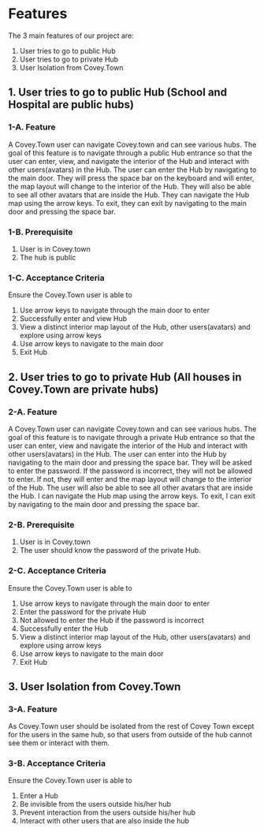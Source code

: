 # Features

The 3 main features of our project are:

1. User tries to go to public Hub
2. User tries to go to private Hub
3. User Isolation from Covey.Town

## 1. User tries to go to public Hub (School and Hospital are public hubs)

### 1-A. Feature

A Covey.Town user can navigate Covey.town and can see various hubs. The goal of this feature is to navigate through a public Hub entrance so that the user can enter, view, and navigate the interior of the Hub and interact with other users(avatars) in the Hub. The user can enter the Hub by navigating to the main door. They will press the space bar on the keyboard and will enter, the map layout will change to the interior of the Hub. They will also be able to see all other avatars that are inside the Hub. They can navigate the Hub map using the arrow keys. To exit, they can exit by navigating to the main door and pressing the space bar.

### 1-B. Prerequisite

1. User is in Covey.town
2. The hub is public

### 1-C. Acceptance Criteria

Ensure the Covey.Town user is able to

1. Use arrow keys to navigate through the main door to enter
2. Successfully enter and view Hub
3. View a distinct interior map layout of the Hub, other users(avatars) and explore using arrow keys
4. Use arrow keys to navigate to the main door
5. Exit Hub

## 2. User tries to go to private Hub (All houses in Covey.Town are private hubs)

### 2-A. Feature

A Covey.Town user can navigate Covey.town and can see various hubs. The goal of this feature is to navigate through a private Hub entrance so that the user can enter, view and navigate the interior of the Hub and interact with other users(avatars) in the Hub. The user can enter into the Hub by navigating to the main door and pressing the space bar. They will be asked to enter the password. If the password is incorrect, they will not be allowed to enter. If not, they will enter and the map layout will change to the interior of the Hub. The user will also be able to see all other avatars that are inside the Hub. I can navigate the Hub map using the arrow keys. To exit, I can exit by navigating to the main door and pressing the space bar.

### 2-B. Prerequisite

1. User is in Covey.town
2. The user should know the password of the private Hub.

### 2-C. Acceptance Criteria

Ensure the Covey.Town user is able to

1. Use arrow keys to navigate through the main door to enter
2. Enter the password for the private Hub
3. Not allowed to enter the Hub if the password is incorrect
4. Successfully enter the Hub
5. View a distinct interior map layout of the Hub, other users(avatars) and explore using arrow keys
6. Use arrow keys to navigate to the main door
7. Exit Hub

## 3. User Isolation from Covey.Town

### 3-A. Feature

As Covey.Town user should be isolated from the rest of Covey Town except for the users in the same hub, so that users from outside of the hub cannot see them or interact with them.

### 3-B. Acceptance Criteria

Ensure the Covey.Town user is able to

1. Enter a Hub
2. Be invisible from the users outside his/her hub
3. Prevent interaction from the users outside his/her hub
4. Interact with other users that are also inside the hub
